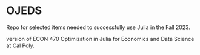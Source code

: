 # OJEDS

Repo for selected items needed to successfully use Julia in the Fall 2023.
 
version of ECON 470 Optimization in Julia for Economics and Data Science at Cal Poly.
